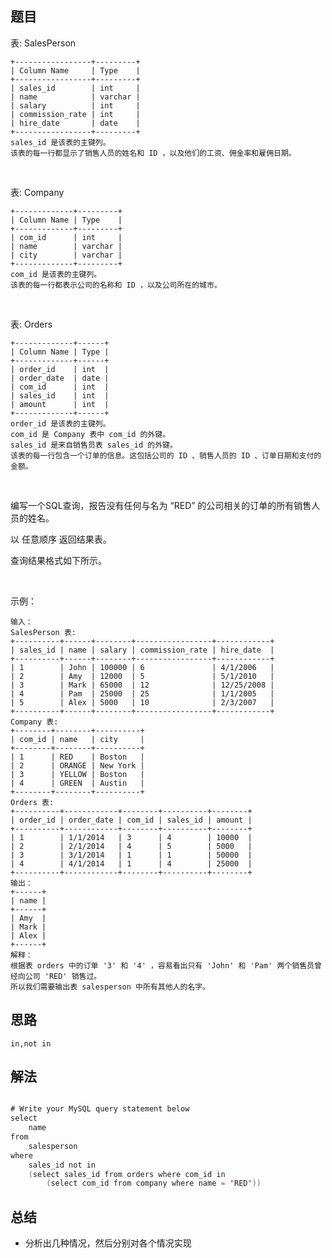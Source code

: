 

## 题目

表: SalesPerson
    
    +-----------------+---------+
    | Column Name     | Type    |
    +-----------------+---------+
    | sales_id        | int     |
    | name            | varchar |
    | salary          | int     |
    | commission_rate | int     |
    | hire_date       | date    |
    +-----------------+---------+
    sales_id 是该表的主键列。
    该表的每一行都显示了销售人员的姓名和 ID ，以及他们的工资、佣金率和雇佣日期。
 

表: Company

    +-------------+---------+
    | Column Name | Type    |
    +-------------+---------+
    | com_id      | int     |
    | name        | varchar |
    | city        | varchar |
    +-------------+---------+
    com_id 是该表的主键列。
    该表的每一行都表示公司的名称和 ID ，以及公司所在的城市。
 

表: Orders

    +-------------+------+
    | Column Name | Type |
    +-------------+------+
    | order_id    | int  |
    | order_date  | date |
    | com_id      | int  |
    | sales_id    | int  |
    | amount      | int  |
    +-------------+------+
    order_id 是该表的主键列。
    com_id 是 Company 表中 com_id 的外键。
    sales_id 是来自销售员表 sales_id 的外键。
    该表的每一行包含一个订单的信息。这包括公司的 ID 、销售人员的 ID 、订单日期和支付的金额。
 

编写一个SQL查询，报告没有任何与名为 “RED” 的公司相关的订单的所有销售人员的姓名。

以 任意顺序 返回结果表。

查询结果格式如下所示。

 

示例：

    输入：
    SalesPerson 表:
    +----------+------+--------+-----------------+------------+
    | sales_id | name | salary | commission_rate | hire_date  |
    +----------+------+--------+-----------------+------------+
    | 1        | John | 100000 | 6               | 4/1/2006   |
    | 2        | Amy  | 12000  | 5               | 5/1/2010   |
    | 3        | Mark | 65000  | 12              | 12/25/2008 |
    | 4        | Pam  | 25000  | 25              | 1/1/2005   |
    | 5        | Alex | 5000   | 10              | 2/3/2007   |
    +----------+------+--------+-----------------+------------+
    Company 表:
    +--------+--------+----------+
    | com_id | name   | city     |
    +--------+--------+----------+
    | 1      | RED    | Boston   |
    | 2      | ORANGE | New York |
    | 3      | YELLOW | Boston   |
    | 4      | GREEN  | Austin   |
    +--------+--------+----------+
    Orders 表:
    +----------+------------+--------+----------+--------+
    | order_id | order_date | com_id | sales_id | amount |
    +----------+------------+--------+----------+--------+
    | 1        | 1/1/2014   | 3      | 4        | 10000  |
    | 2        | 2/1/2014   | 4      | 5        | 5000   |
    | 3        | 3/1/2014   | 1      | 1        | 50000  |
    | 4        | 4/1/2014   | 1      | 4        | 25000  |
    +----------+------------+--------+----------+--------+
    输出：
    +------+
    | name |
    +------+
    | Amy  |
    | Mark |
    | Alex |
    +------+
    解释：
    根据表 orders 中的订单 '3' 和 '4' ，容易看出只有 'John' 和 'Pam' 两个销售员曾经向公司 'RED' 销售过。
    所以我们需要输出表 salesperson 中所有其他人的名字。



## 思路

    in,not in

## 解法
```java

# Write your MySQL query statement below
select
    name
from
    salesperson
where
    sales_id not in 
    (select sales_id from orders where com_id in 
        (select com_id from company where name = 'RED'))
```

## 总结

- 分析出几种情况，然后分别对各个情况实现 

